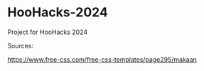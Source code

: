 # HooHacks-2024
Project for HooHacks 2024



Sources:

https://www.free-css.com/free-css-templates/page295/makaan
